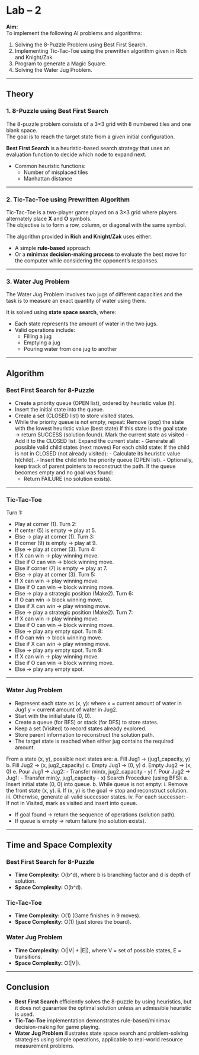 # Lab – 2  

**Aim:**  
To implement the following AI problems and algorithms:  
1. Solving the 8-Puzzle Problem using Best First Search.  
2. Implementing Tic-Tac-Toe using the prewritten algorithm given in Rich and Knight/Zak.  
3. Program to generate a Magic Square.  
4. Solving the Water Jug Problem.  

---

## Theory  

### 1. 8-Puzzle using Best First Search  
The 8-puzzle problem consists of a 3×3 grid with 8 numbered tiles and one blank space.  
The goal is to reach the target state from a given initial configuration.  

**Best First Search** is a heuristic-based search strategy that uses an evaluation function to decide which node to expand next.  
- Common heuristic functions:  
  - Number of misplaced tiles  
  - Manhattan distance  

---

### 2. Tic-Tac-Toe using Prewritten Algorithm  
Tic-Tac-Toe is a two-player game played on a 3×3 grid where players alternately place **X** and **O** symbols.  
The objective is to form a row, column, or diagonal with the same symbol.  

The algorithm provided in **Rich and Knight/Zak** uses either:  
- A simple **rule-based** approach  
- Or a **minimax decision-making process** to evaluate the best move for the computer while considering the opponent’s responses.  

---

### 3. Water Jug Problem  
The Water Jug Problem involves two jugs of different capacities and the task is to measure an exact quantity of water using them.  

It is solved using **state space search**, where:  
- Each state represents the amount of water in the two jugs.  
- Valid operations include:  
  - Filling a jug  
  - Emptying a jug  
  - Pouring water from one jug to another  

---

## Algorithm  

### Best First Search for 8-Puzzle  
- Create a priority queue (OPEN list), ordered by heuristic value (h).
- Insert the initial state into the queue.
- Create a set (CLOSED list) to store visited states.
- While the priority queue is not empty, repeat:
   Remove (pop) the state with the lowest heuristic value (best state)
    If this state is the goal state → return SUCCESS (solution found).
   Mark the current state as visited 
      - Add it to the CLOSED list.
   Expand the current state:
      - Generate all possible valid child states (next moves)
   For each child state:
      If the child is not in CLOSED (not already visited):
         - Calculate its heuristic value h(child).
         - Insert the child into the priority queue (OPEN list).
         - Optionally, keep track of parent pointers to reconstruct the path.
If the queue becomes empty and no goal was found:
   - Return FAILURE (no solution exists).
  

---

### Tic-Tac-Toe  
Turn 1:
- Play at corner (1).
Turn 2:
- If center (5) is empty → play at 5.
- Else → play at corner (1).
Turn 3:
- If corner (9) is empty → play at 9.
- Else → play at corner (3).
Turn 4:
- If X can win → play winning move.
- Else if O can win → block winning move.
- Else if corner (7) is empty → play at 7.
- Else → play at corner (3).
Turn 5:
- If X can win → play winning move.
- Else if O can win → block winning move.
- Else → play a strategic position (Make2).
Turn 6:
- If O can win → block winning move.
- Else if X can win → play winning move.
- Else → play a strategic position (Make2).
Turn 7:
- If X can win → play winning move.
- Else if O can win → block winning move.
- Else → play any empty spot.
Turn 8:
- If O can win → block winning move.
- Else if X can win → play winning move.
- Else → play any empty spot.
Turn 9:
- If X can win → play winning move.
- Else if O can win → block winning move.
- Else → play any empty spot.


---

### Water Jug Problem  
- Represent each state as (x, y):
     where x = current amount of water in Jug1
      y = current amount of water in Jug2.
- Start with the initial state (0, 0).
- Create a queue (for BFS) or stack (for DFS) to store states.
- Keep a set (Visited) to record states already explored.
- Store parent information to reconstruct the solution path.
- The target state is reached when either jug contains the required amount.

 From a state (x, y), possible next states are:
   a. Fill Jug1 → (jug1_capacity, y)
   b. Fill Jug2 → (x, jug2_capacity)
   c. Empty Jug1 → (0, y)
   d. Empty Jug2 → (x, 0)
   e. Pour Jug1 → Jug2:
        - Transfer min(x, jug2_capacity - y)
   f. Pour Jug2 → Jug1:
        - Transfer min(y, jug1_capacity - x)
Search Procedure (using BFS):
   a. Insert initial state (0, 0) into queue.
   b. While queue is not empty:
      i. Remove the front state (x, y).
      ii. If (x, y) is the goal → stop and reconstruct solution.
      iii. Otherwise, generate all valid successor states.
      iv. For each successor:
          - If not in Visited, mark as visited and insert into queue.

   - If goal found → return the sequence of operations (solution path).
   - If queue is empty → return failure (no solution exists).

---

## Time and Space Complexity  

### Best First Search for 8-Puzzle  
- **Time Complexity:** O(b^d), where b is branching factor and d is depth of solution.  
- **Space Complexity:** O(b^d).  

### Tic-Tac-Toe  
- **Time Complexity:** O(1) (Game finishes in 9 moves).  
- **Space Complexity:** O(1) (just stores the board).  

### Water Jug Problem  
- **Time Complexity:** O(|V| + |E|), where V = set of possible states, E = transitions.  
- **Space Complexity:** O(|V|).  

---

## Conclusion  
- **Best First Search** efficiently solves the 8-puzzle by using heuristics, but it does not guarantee the optimal solution unless an admissible heuristic is used.  
- **Tic-Tac-Toe** implementation demonstrates rule-based/minimax decision-making for game playing.  
- **Water Jug Problem** illustrates state space search and problem-solving strategies using simple operations, applicable to real-world resource measurement problems.  
